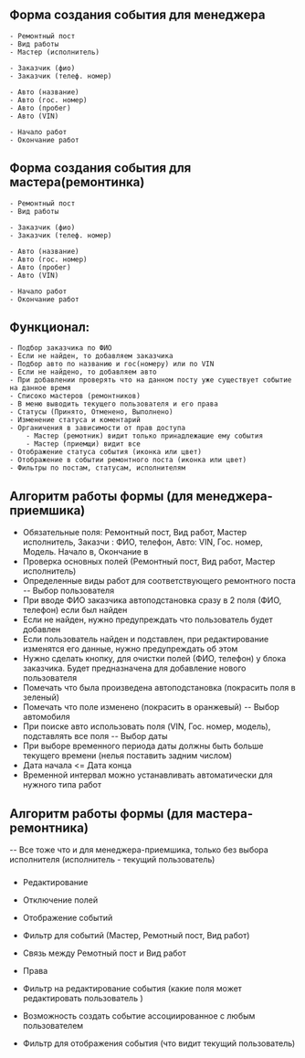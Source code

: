 ## Форма создания события для менеджера
    - Ремонтный пост
    - Вид работы
    - Мастер (исполнитель)

    - Заказчик (фио)
    - Заказчик (телеф. номер)

    - Авто (название)
    - Авто (гос. номер)
    - Авто (пробег)
    - Авто (VIN)

    - Начало работ
    - Окончание работ

## Форма создания события для мастера(ремонтинка)
    - Ремонтный пост
    - Вид работы

    - Заказчик (фио)
    - Заказчик (телеф. номер)

    - Авто (название)
    - Авто (гос. номер)
    - Авто (пробег)
    - Авто (VIN)

    - Начало работ
    - Окончание работ

## Функционал:
    - Подбор заказчика по ФИО
    - Если не найден, то добавляем заказчика
    - Подбор авто по названию и гос(номеру) или по VIN
    - Если не найдено, то добавляем авто
    - При добавлении проверять что на данном посту уже существует событие на данное время
    - Списоко мастеров (ремонтников)
    - В меню выводить текущего пользователя и его права
    - Статусы (Принято, Отменено, Выполнено)
    - Изменение статуса и коментарий
    - Органичения в зависимости от прав доступа
        - Мастер (ремотник) видит только принадлежащие ему события
        - Мастер (приемщи) видит все
    - Отображение статуса события (иконка или цвет)
    - Отображение в событии ремонтного поста (иконка или цвет)
    - Фильтры по постам, статусам, исполнителям

## Алгоритм работы формы (для менеджера-приемшика)
- Обязательные поля: Ремонтный пост, Вид работ, Мастер исполнитель, Заказчи : ФИО, телефон, Авто: VIN, Гос. номер, Модель. Начало в, Окончание в
- Проверка основных полей (Ремонтный пост, Вид работ, Мастер исполнитель)
- Определенные виды работ для соответствующего ремонтного поста
-- Выбор пользователя
- При вводе ФИО заказчика автоподстановка сразу в 2 поля (ФИО, телефон) если был найден
- Если не найден, нужно предупреждать что пользователь будет добавлен
- Если пользователь найден и подставлен, при редактирование изменятся его данные, нужно предупреждать об этом
- Нужно сделать кнопку, для очистки полей (ФИО, телефон) у блока заказчика. Будет предназначена для добавление нового пользователя
- Помечать что была произведена автоподстановка (покрасить поля в зеленый)
- Помечать что поле изменено (покрасить в оранжевый)
-- Выбор автомобиля
- При поиске авто использовать поля (VIN, Гос. номер, модель), подставлять все поля
-- Выбор даты
- При выборе временного периода даты должны быть больше текущего времени (нелья поставить задним числом)
- Дата начала <= Дата конца
- Временной интервал можно устанавливать автоматически для нужного типа работ

## Алгоритм работы формы (для мастера-ремонтника)
-- Все тоже что и для менеджера-приемшика, только без выбора исполнителя (исполнитель - текущий пользователь)

###
- Редактирование
- Отключение полей
- Отображение событий
- Фильтр для событий (Мастер, Ремотный пост, Вид работ)
- Связь между Ремотный пост и Вид работ

- Права
 - Фильтр на редактирование события (какие поля может редактировать пользователь )
 - Возможность создать событие ассоциированное с любым пользователем
 - Фильтр для отображения события (что видит текущий пользователь)